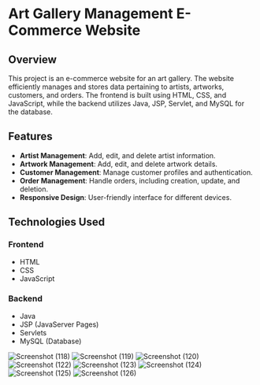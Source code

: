 # Art Gallery Management E-Commerce Website

## Overview
This project is an e-commerce website for an art gallery. The website efficiently manages and stores data pertaining to artists, artworks, customers, and orders. The frontend is built using HTML, CSS, and JavaScript, while the backend utilizes Java, JSP, Servlet, and MySQL for the database.

## Features
- **Artist Management**: Add, edit, and delete artist information.
- **Artwork Management**: Add, edit, and delete artwork details.
- **Customer Management**: Manage customer profiles and authentication.
- **Order Management**: Handle orders, including creation, update, and deletion.
- **Responsive Design**: User-friendly interface for different devices.

## Technologies Used
### Frontend
- HTML
- CSS
- JavaScript

### Backend
- Java
- JSP (JavaServer Pages)
- Servlets
- MySQL (Database)


![Screenshot (118)](https://github.com/shraddha2803/ArtGalleryManagement/assets/115711626/8a0489ba-b9b5-4d81-beca-b3db18eac72f)
![Screenshot (119)](https://github.com/shraddha2803/ArtGalleryManagement/assets/115711626/1b28b951-e622-4395-9c3f-9bc10edbf859)
![Screenshot (120)](https://github.com/shraddha2803/ArtGalleryManagement/assets/115711626/81b39379-36da-4c27-b198-fc37675f3f77)
![Screenshot (122)](https://github.com/shraddha2803/ArtGalleryManagement/assets/115711626/3beee9aa-f0f9-448a-9e1e-1b598c668c43)
![Screenshot (123)](https://github.com/shraddha2803/ArtGalleryManagement/assets/115711626/590056dd-022a-422b-84b1-60d48fde187a)
![Screenshot (124)](https://github.com/shraddha2803/ArtGalleryManagement/assets/115711626/20716d75-3633-4ebe-9c79-e54629eb9648)
![Screenshot (125)](https://github.com/shraddha2803/ArtGalleryManagement/assets/115711626/a12ed9c2-0a48-44f0-a379-d70a2be003b9)
![Screenshot (126)](https://github.com/shraddha2803/ArtGalleryManagement/assets/115711626/7fe3ff55-e0fd-4720-b86d-7dd83ff3c572)




